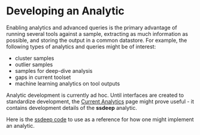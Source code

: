 # Developing an Analytic

Enabling analytics and advanced queries is the primary advantage of running several tools against a sample, extracting as much information as possible, and storing the output in a common datastore. For example, the following types of analytics and queries might be of interest:

- cluster samples
- outlier samples
- samples for deep-dive analysis
- gaps in current toolset
- machine learning analytics on tool outputs

Analytic development is currently ad hoc. Until interfaces are created to standardize development, the [Current Analytics](../use/use-analytics.md) page might prove useful - it contains development details of the **ssdeep** analytic.

Here is the [ssdeep code](https://github.com/mitre/multiscanner/blob/feature-celery/analytics/ssdeep_analytics.py) to use as a reference for how one might implement an analytic.